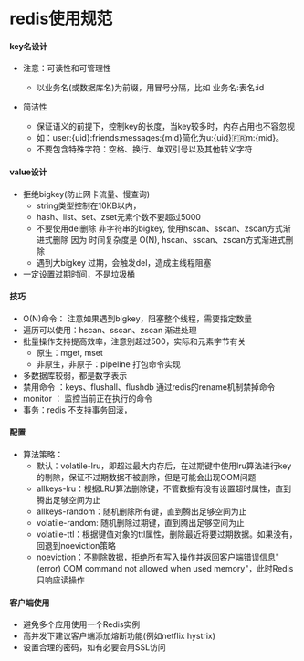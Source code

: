 # redis使用规范

#### key名设计  
- 注意：可读性和可管理性
    - 以业务名(或数据库名)为前缀，用冒号分隔，比如 业务名:表名:id

- 简洁性
    - 保证语义的前提下，控制key的长度，当key较多时，内存占用也不容忽视
    - 如：user:{uid}:friends:messages:{mid}简化为u:{uid}:fr:m:{mid}。
    - 不要包含特殊字符：空格、换行、单双引号以及其他转义字符

####  value设计  
- 拒绝bigkey(防止网卡流量、慢查询)
    - string类型控制在10KB以内，
    - hash、list、set、zset元素个数不要超过5000
    - 不要使用del删除 非字符串的bigkey, 使用hscan、sscan、zscan方式渐进式删除  因为 时间复杂度是 O(N), hscan、sscan、zscan方式渐进式删除
    - 遇到大bigkey 过期，会触发del，造成主线程阻塞
- 一定设置过期时间，不是垃圾桶



#### 技巧
- O(N)命令： 注意如果遇到bigkey，阻塞整个线程，需要指定数量
- 遍历可以使用：hscan、sscan、zscan  渐进处理
- 批量操作支持提高效率，注意别超过500，实际和元素字节有关
    - 原生：mget, mset
    - 非原生，非原子：pipeline  打包命令实现
- 多数据库较弱，都是数字表示
- 禁用命令 ：keys、flushall、flushdb   通过redis的rename机制禁掉命令
- monitor ： 监控当前正在执行的命令
- 事务：redis 不支持事务回滚，



#### 配置
- 算法策略：
    - 默认：volatile-lru，即超过最大内存后，在过期键中使用lru算法进行key的剔除，保证不过期数据不被删除，但是可能会出现OOM问题
    - allkeys-lru：根据LRU算法删除键，不管数据有没有设置超时属性，直到腾出足够空间为止
    - allkeys-random：随机删除所有键，直到腾出足够空间为止
    - volatile-random: 随机删除过期键，直到腾出足够空间为止
    - volatile-ttl：根据键值对象的ttl属性，删除最近将要过期数据。如果没有，回退到noeviction策略
    - noeviction：不剔除数据，拒绝所有写入操作并返回客户端错误信息"(error) OOM command not allowed when used memory"，此时Redis只响应读操作



#### 客户端使用
- 避免多个应用使用一个Redis实例
- 高并发下建议客户端添加熔断功能(例如netflix hystrix)
- 设置合理的密码，如有必要会用SSL访问
